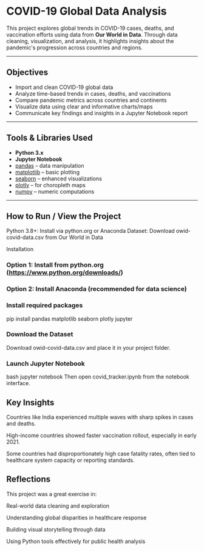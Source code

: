 #  COVID-19 Global Data Analysis

This project explores global trends in COVID-19 cases, deaths, and vaccination efforts using data from **Our World in Data**. Through data cleaning, visualization, and analysis, it highlights insights about the pandemic's progression across countries and regions.

---

## Objectives

- Import and clean COVID-19 global data
- Analyze time-based trends in cases, deaths, and vaccinations
- Compare pandemic metrics across countries and continents
- Visualize data using clear and informative charts/maps
- Communicate key findings and insights in a Jupyter Notebook report

---

## Tools & Libraries Used

- **Python 3.x**
- **Jupyter Notebook**
- [pandas](https://pandas.pydata.org/) – data manipulation
- [matplotlib](https://matplotlib.org/) – basic plotting
- [seaborn](https://seaborn.pydata.org/) – enhanced visualizations
- [plotly](https://plotly.com/python/)  – for choropleth maps
- [numpy](https://numpy.org/) – numeric computations

---

## How to Run / View the Project
Python 3.8+: Install via python.org or Anaconda
Dataset: Download owid-covid-data.csv from Our World in Data

Installation
### Option 1: Install from python.org (https://www.python.org/downloads/)
### Option 2: Install Anaconda (recommended for data science)

### Install required packages
pip install pandas matplotlib seaborn plotly jupyter

### Download the Dataset
Download owid-covid-data.csv and place it in your project folder.

### Launch Jupyter Notebook
bash
jupyter notebook
Then open covid_tracker.ipynb from the notebook interface.
## Key Insights
Countries like India experienced multiple waves with sharp spikes in cases and deaths.

High-income countries showed faster vaccination rollout, especially in early 2021.

Some countries had disproportionately high case fatality rates, often tied to healthcare system capacity or reporting standards.

## Reflections
This project was a great exercise in:

Real-world data cleaning and exploration

Understanding global disparities in healthcare response

Building visual storytelling through data

Using Python tools effectively for public health analysis
